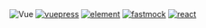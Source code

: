 <img :src="$withBase('/images/vue.png')" alt="Vue">
<a href="https://vuepress.vuejs.org/zh/" target="_blank"><img :src="$withBase('/images/vuepress.png')" alt="vuepress"></a>
<a href="https://element.eleme.cn/#/zh-CN" target="_blank"><img :src="$withBase('/images/element.jpg')" alt="element"></a>
<a href="https://www.fastmock.site/#/" target="_blank"><img :src="$withBase('/images/fastmock.png')" alt="fastmock"></a>
<a href="https://zh-hans.reactjs.org/#/" target="_blank"><img :src="$withBase('/images/react.jpg')" alt="react"></a>